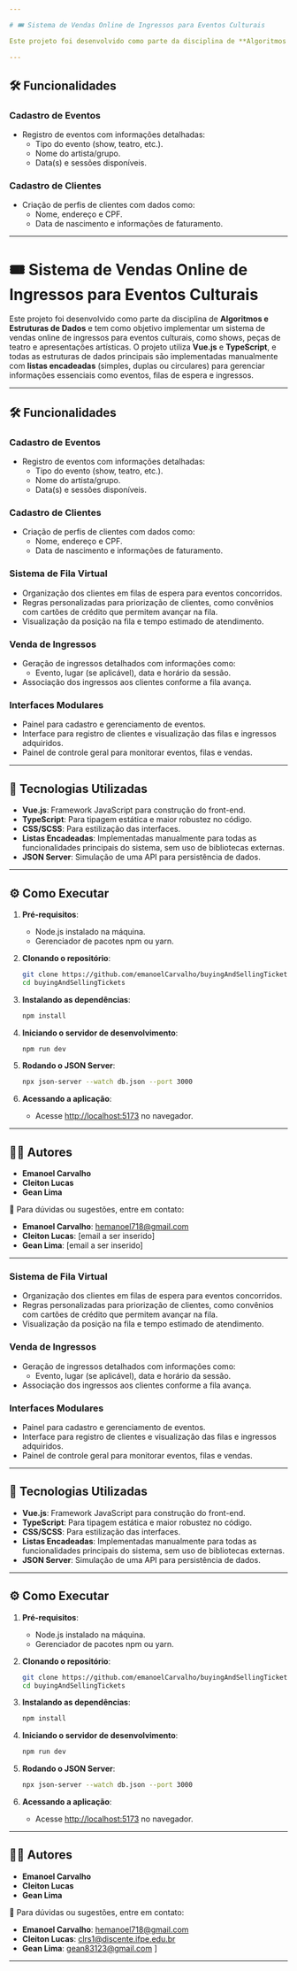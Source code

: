 ```yaml
---

# 🎟 Sistema de Vendas Online de Ingressos para Eventos Culturais  

Este projeto foi desenvolvido como parte da disciplina de **Algoritmos e Estruturas de Dados** e tem como objetivo implementar um sistema de vendas online de ingressos para eventos culturais, como shows, peças de teatro e apresentações artísticas. O projeto utiliza **Vue.js** e **TypeScript**, e todas as estruturas de dados principais são implementadas manualmente com **listas encadeadas** (simples, duplas ou circulares) para gerenciar informações essenciais como eventos, filas de espera e ingressos.  

---
```


## 🛠️ Funcionalidades  

### Cadastro de Eventos  
- Registro de eventos com informações detalhadas:  
  - Tipo do evento (show, teatro, etc.).  
  - Nome do artista/grupo.  
  - Data(s) e sessões disponíveis.  

### Cadastro de Clientes  
- Criação de perfis de clientes com dados como:  
  - Nome, endereço e CPF.  
  - Data de nascimento e informações de faturamento.  
---

# 🎟 Sistema de Vendas Online de Ingressos para Eventos Culturais  

Este projeto foi desenvolvido como parte da disciplina de **Algoritmos e Estruturas de Dados** e tem como objetivo implementar um sistema de vendas online de ingressos para eventos culturais, como shows, peças de teatro e apresentações artísticas. O projeto utiliza **Vue.js** e **TypeScript**, e todas as estruturas de dados principais são implementadas manualmente com **listas encadeadas** (simples, duplas ou circulares) para gerenciar informações essenciais como eventos, filas de espera e ingressos.  

---

## 🛠️ Funcionalidades  

### Cadastro de Eventos  
- Registro de eventos com informações detalhadas:  
  - Tipo do evento (show, teatro, etc.).  
  - Nome do artista/grupo.  
  - Data(s) e sessões disponíveis.  

### Cadastro de Clientes  
- Criação de perfis de clientes com dados como:  
  - Nome, endereço e CPF.  
  - Data de nascimento e informações de faturamento.  

### Sistema de Fila Virtual  
- Organização dos clientes em filas de espera para eventos concorridos.  
- Regras personalizadas para priorização de clientes, como convênios com cartões de crédito que permitem avançar na fila.  
- Visualização da posição na fila e tempo estimado de atendimento.  

### Venda de Ingressos  
- Geração de ingressos detalhados com informações como:  
  - Evento, lugar (se aplicável), data e horário da sessão.  
- Associação dos ingressos aos clientes conforme a fila avança.  

### Interfaces Modulares  
- Painel para cadastro e gerenciamento de eventos.  
- Interface para registro de clientes e visualização das filas e ingressos adquiridos.  
- Painel de controle geral para monitorar eventos, filas e vendas.  

---

## 🚀 Tecnologias Utilizadas  

- **Vue.js**: Framework JavaScript para construção do front-end.  
- **TypeScript**: Para tipagem estática e maior robustez no código.  
- **CSS/SCSS**: Para estilização das interfaces.  
- **Listas Encadeadas**: Implementadas manualmente para todas as funcionalidades principais do sistema, sem uso de bibliotecas externas.  
- **JSON Server**: Simulação de uma API para persistência de dados.  

---

## ⚙️ Como Executar  

1. **Pré-requisitos**:  
   - Node.js instalado na máquina.  
   - Gerenciador de pacotes npm ou yarn.  

2. **Clonando o repositório**:  
   ```bash  
   git clone https://github.com/emanoelCarvalho/buyingAndSellingTickets.git  
   cd buyingAndSellingTickets  
   ```  

3. **Instalando as dependências**:  
   ```bash  
   npm install  
   ```  

4. **Iniciando o servidor de desenvolvimento**:  
   ```bash  
   npm run dev  
   ```  

5. **Rodando o JSON Server**:  
   ```bash  
   npx json-server --watch db.json --port 3000  
   ```  

6. **Acessando a aplicação**:  
   - Acesse [http://localhost:5173](http://localhost:5173) no navegador.  

---

## 🧑‍💻 Autores  

- **Emanoel Carvalho**  
- **Cleiton Lucas**  
- **Gean Lima**  

📧 Para dúvidas ou sugestões, entre em contato:  
- **Emanoel Carvalho**: [hemanoel718@gmail.com](mailto:hemanoel718@gmail.com)  
- **Cleiton Lucas**: [email a ser inserido]  
- **Gean Lima**: [email a ser inserido]  

---


### Sistema de Fila Virtual  
- Organização dos clientes em filas de espera para eventos concorridos.  
- Regras personalizadas para priorização de clientes, como convênios com cartões de crédito que permitem avançar na fila.  
- Visualização da posição na fila e tempo estimado de atendimento.  

### Venda de Ingressos  
- Geração de ingressos detalhados com informações como:  
  - Evento, lugar (se aplicável), data e horário da sessão.  
- Associação dos ingressos aos clientes conforme a fila avança.  

### Interfaces Modulares  
- Painel para cadastro e gerenciamento de eventos.  
- Interface para registro de clientes e visualização das filas e ingressos adquiridos.  
- Painel de controle geral para monitorar eventos, filas e vendas.  

---

## 🚀 Tecnologias Utilizadas  

- **Vue.js**: Framework JavaScript para construção do front-end.  
- **TypeScript**: Para tipagem estática e maior robustez no código.  
- **CSS/SCSS**: Para estilização das interfaces.  
- **Listas Encadeadas**: Implementadas manualmente para todas as funcionalidades principais do sistema, sem uso de bibliotecas externas.  
- **JSON Server**: Simulação de uma API para persistência de dados.  

---

## ⚙️ Como Executar  

1. **Pré-requisitos**:  
   - Node.js instalado na máquina.  
   - Gerenciador de pacotes npm ou yarn.  

2. **Clonando o repositório**:  
   ```bash  
   git clone https://github.com/emanoelCarvalho/buyingAndSellingTickets.git  
   cd buyingAndSellingTickets  
   ```  

3. **Instalando as dependências**:  
   ```bash  
   npm install  
   ```  

4. **Iniciando o servidor de desenvolvimento**:  
   ```bash  
   npm run dev  
   ```  

5. **Rodando o JSON Server**:  
   ```bash  
   npx json-server --watch db.json --port 3000  
   ```  

6. **Acessando a aplicação**:  
   - Acesse [http://localhost:5173](http://localhost:5173) no navegador.  

---

## 🧑‍💻 Autores  

- **Emanoel Carvalho**  
- **Cleiton Lucas**  
- **Gean Lima**  

📧 Para dúvidas ou sugestões, entre em contato:  
- **Emanoel Carvalho**: [hemanoel718@gmail.com](mailto:hemanoel718@gmail.com)  
- **Cleiton Lucas**: [clrs1@discente.ifpe.edu.br](mailto:clrs1@discente.ifpe.edu.br)  
- **Gean Lima**: [gean83123@gmail.com](mailto:gean83123@gmail.com)
]  

---

